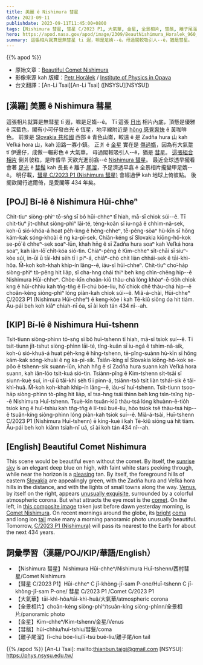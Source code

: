 ```yaml
---
title: 美麗 ê Nishimura 彗星
date: 2023-09-11
publishdate: 2023-09-11T11:45:00+0800
tags: [Nishimura 彗星, 彗星 C/2023 P1, 大氣華, 金星, 全景相片, 彗鬚, 離子尾溜]
hero: https://apod.nasa.gov/apod/image/2309/BeautNishimura_Horalek_960_annotated.jpg
summary: 這張相片就算是無彗星 tī 遐，嘛是足媠--ê。毋過閣較吸引人--ê，猶是彗星。
---
```


{{% apod %}}

- 原始文章：[Beautiful Comet Nishimura](https://apod.nasa.gov/apod/ap230911.html)
- 影像來源 kah 版權：[Petr Horálek](https://www.petrhoralek.com/#about-1) / [Institute of Physics in Opava](https://www.slu.cz/phys/en/)
- 台文翻譯：[An-Li Tsai][An-Li Tsai] ([NSYSU][NSYSU])

## [漢羅] 美麗 ê Nishimura 彗星
這張相片就算是無彗星 tī 遐，嘛是足媠--ê。
Tī 這張 [日出][sunrise sky] 相片內底，頂懸是優雅 ê 深藍色，閣有小可仔發白光 ê 恆星，地平線附近是 [hŏng 感覺爽快][pleasing] ê 黃咖啡色。
前景是 [Slovakia 共和國][Slovakia] 西部 ê 青色山崙，較遠 ê 是 Zadňa hura 山 kah Veľká hora 山，kah 沿路一寡小鎮。
正爿 ê [金星][Venus] 實在是 [傷過媠][unusually exquisite]，因為有大氣踅 tī 伊邊仔，成做一輾彩色 ê 大氣華。
毋過閣較吸引人--ê，猶是 [彗星][comet]。
[這張組合相片][this composite image] 倒爿彼粒，是昨昏早 天欲光進前翕--ê [Nishimura 彗星][Comet Nishimura]。
最近全球透早攏看會著 [足光][bright] ê [彗鬚][coma] kah 長長 ê 離子 [尾溜][tail]，予足濟透早翕 ê 全景相片攏變甲足媠--ê。
明仔載，[彗星 C/2023 P1 (Nishimura 彗星)][C/2023 P1 (Nishimura)] 會經過伊 kah 地球上倚彼點。
後擺欲閣行遮爾倚，是愛閣等 434 年矣。

## [POJ]  Bí-lē ê Nishimura Hūi-chheⁿ
Chit-tiuⁿ siòng-phìⁿ tō-sǹg sī bô hūi-chheⁿ tī hiah, mā-sī chiok súi--ê.
Tī chit-tiuⁿ ji̍t-chhut siòng-phìⁿ lāi-té, téng-koân sī iu-ngá ê chhim-nâ-sek, koh-ū sió-khóa-á hoat pe̍h-kng ê hêng-chheⁿ, tē-pêng-sòaⁿ hù-kīn sī hőng kám-kak sóng-khoài ê ng ka-pi-sek.
Chiân-kéng sī Slovakia kiōng-hô-kok se-pō͘ ê chheⁿ-sek soaⁿ-lūn, khah hn̄g ê sī Zadňa hura soaⁿ kah Veľká hora soaⁿ, kah iân-lō͘ chi̍t-kóa sió-tìn.
Chiàⁿ-pêng ê Kim-chheⁿ si̍t-chāi sī siuⁿ-kòe súi, in-ūi ū tāi-khì se̍h tī i piⁿ-á, chiâⁿ-chò chi̍t liàn chhái-sek ê tāi-khì-hôa.
M̄-koh koh-khah khip-ín lâng--ê, iáu-sī hūi-chheⁿ.
Chit-tiuⁿ cho͘-ha̍p siòng-phìⁿ tò-pêng hit lia̍p, sī cha-hng chái thiⁿ beh kng chìn-chêng hip--ê Nishimura Hūi-chheⁿ.
Chòe-kīn choân-kiû thàu-chá lóng khòaⁿ-ē-tio̍h chiok kng ê hūi-chhiu kah tn̂g-tn̂g ê lī-chú bóe-liu, hō͘ chiok chē thàu-chá hip--ê choân-kéng siòng-phìⁿ lóng piàn-kah chiok súi--ê.
Miâ-á-chài, Hūi-chheⁿ C/2023 P1 (Nishimura Hūi-chheⁿ) ē keng-kòe i kah Tē-kiû siōng óa hit tiám.
Āu-pái beh koh kiâⁿ chiah-nī óa, sī ài koh tán 434 nî--ah.

## [KIP] Bí-lē ê Nishimura Huī-tshenn
Tsit-tiunn siòng-phìnn tō-sǹg sī bô huī-tshenn tī hiah, mā-sī tsiok suí--ê.
Tī tsit-tiunn ji̍t-tshut siòng-phìnn lāi-té, tíng-kuân sī iu-ngá ê tshim-nâ-sik, koh-ū sió-khuá-á huat pe̍h-kng ê hîng-tshenn, tē-pîng-suànn hù-kīn sī hőng kám-kak sóng-khuài ê ng ka-pi-sik.
Tsiân-kíng sī Slovakia kiōng-hô-kok se-pōo ê tshenn-sik suann-lūn, khah hn̄g ê sī Zadňa hura suann kah Veľká hora suann, kah iân-lōo tsi̍t-kuá sió-tìn.
Tsiànn-pîng ê Kim-tshenn si̍t-tsāi sī siunn-kuè suí, in-uī ū tāi-khì se̍h tī i pinn-á, tsiânn-tsò tsi̍t liàn tshái-sik ê tāi-khì-huâ.
M̄-koh koh-khah khip-ín lâng--ê, iáu-sī huī-tshenn.
Tsit-tiunn tsoo-ha̍p siòng-phìnn tò-pîng hit lia̍p, sī tsa-hng tsái thinn beh kng tsìn-tsîng hip--ê Nishimura Huī-tshenn.
Tsuè-kīn tsuân-kiû thàu-tsá lóng khuànn-ē-tio̍h tsiok kng ê huī-tshiu kah tn̂g-tn̂g ê lī-tsú bué-liu, hōo tsiok tsē thàu-tsá hip--ê tsuân-kíng siòng-phìnn lóng piàn-kah tsiok suí--ê.
Miâ-á-tsài, Huī-tshenn C/2023 P1 (Nishimura Huī-tshenn) ē king-kuè i kah Tē-kiû siōng uá hit tiám.
Āu-pái beh koh kiânn tsiah-nī uá, sī ài koh tán 434 nî--ah.

## [English] Beautiful Comet Nishimura
This scene would be beautiful even without the comet.
By itself, the [sunrise sky][sunrise sky] is an elegant deep blue on high, with faint white stars peeking through, while near the horizon is a [pleasing][pleasing] tan.
By itself, the foreground hills of eastern [Slovakia][Slovakia] are appealingly green, with the Zadňa hura and Veľká hora hills in the distance, and with the lights of small towns along the way.
[Venus][Venus], by itself on the right, appears [unusually exquisite][unusually exquisite], surrounded by a colorful atmospheric corona.
But what attracts the eye most is the [comet][comet].
On the left, in [this composite image][this composite image] taken just before dawn yesterday morning, is [Comet Nishimura][Comet Nishimura].
On recent mornings around the globe, its [bright][bright] [coma][coma] and long ion [tail][tail] make many a morning panoramic photo unusually beautiful.
Tomorrow, [C/2023 P1 (Nishimura)][C/2023 P1 (Nishimura)] will pass its nearest to the Earth for about the next 434 years.

## 詞彙學習（漢羅/POJ/KIP/華語/English）
- 【Nishimura 彗星】Nishimura Hūi-chheⁿ/Nishimura Huī-tshenn/西村彗星/Comet Nishimura
- 【彗星 C/2023 P1】Hūi-chheⁿ C jī-khòng-jī-sam P-one/Huī-tshenn C jī-khòng-jī-sam P-one/ 彗星 C/2023 P1 /Comet C/2023 P1
- 【大氣華】tāi-khì-hôa/tāi-khì-huâ/大氣華/atmospheric corona
- 【全景相片】choân-kéng siòng-phìⁿ/tsuân-kíng siòng-phìnn/全景相片/panoramic photo
- 【金星】Kim-chheⁿ/Kim-tshenn/金星/Venus
- 【彗鬚】hūi-chhiu/huī-tshiu/彗髮/coma
- 【離子尾溜】lī-chú bóe-liu/lī-tsú bué-liu/離子尾/ion tail

{{% /apod %}}
[An-Li Tsai]: mailto:thianbun.taigi@gmail.com
[NSYSU]: https://phys.nsysu.edu.tw/

[copyright]: https://apod.nasa.gov/apod/fap/lib/about_apod.html#srapply
[License]: https://creativecommons.org/licenses/by/2.0/

[sunrise sky]:https://apod.nasa.gov/apod/ap220924.html
[pleasing]:https://imgflip.com/s/meme/Smiling-Cat.jpg
[Slovakia]:https://en.wikipedia.org/wiki/Slovakia
[Venus]:https://solarsystem.nasa.gov/planets/venus/overview/
[unusually exquisite]:https://i.etsystatic.com/9751869/r/il/699fcc/2114310287/il_1140xN.2114310287_9si9.jpg
[comet]:https://spaceplace.nasa.gov/comets/
[this composite image]:https://www.petrhoralek.com/?p=23774
[Comet Nishimura]:https://ssd.jpl.nasa.gov/tools/sbdb_lookup.html#/?sstr=C%2F2023%20P1
[bright]:https://theskylive.com/comets
[coma]:https://en.wikipedia.org/wiki/Coma_(comet)
[tail]:https://en.wikipedia.org/wiki/Comet_tail
[C/2023 P1 (Nishimura)]:https://en.wikipedia.org/wiki/C/2023_P1_(Nishimura)
